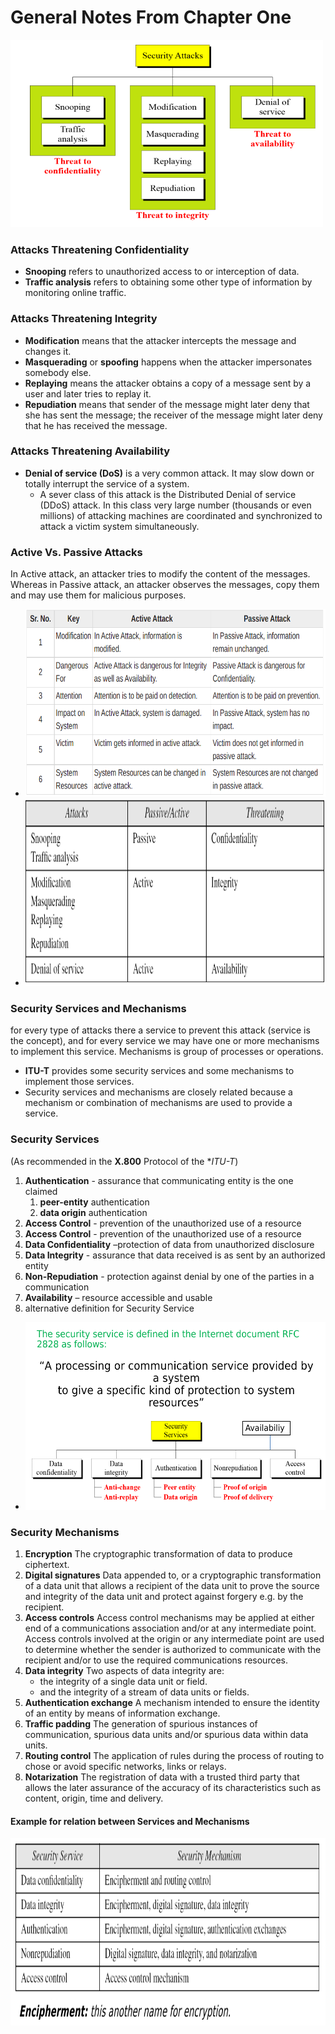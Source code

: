 # General Notes From Chapter One

<img src="https://github.com/ahmadateya/learning-notes/blob/main/images/Screenshot%20from%202021-11-16%2000-37-04.png" width="500" height="300">

### Attacks Threatening Confidentiality
* **Snooping** refers to unauthorized access to or interception of data.
* **Traffic analysis** refers to obtaining some other type of information by monitoring online traffic.

### Attacks Threatening Integrity
* **Modification** means that the attacker intercepts the message and changes it.
* **Masquerading** or **spoofing** happens when the attacker impersonates somebody else.
* **Replaying** means the attacker obtains a copy of a message sent by a user and later tries to replay it. 
* **Repudiation** means that sender of the message might later deny that she has sent the message; the receiver of the message might later deny that he has received the message.

### Attacks Threatening Availability
* **Denial of service (DoS)** is a very common attack. It may slow down or totally interrupt the service of a system.
    * A sever class of this attack is the Distributed Denial of service (DDoS) attack. In this class very large number (thousands or even millions) of attacking machines are coordinated and synchronized to attack a victim system simultaneously. 

### Active Vs. Passive Attacks
In Active attack, an attacker tries to modify the content of the messages. Whereas in Passive attack, an attacker observes the messages, copy them and may use them for malicious purposes.

* <img src="https://github.com/ahmadateya/learning-notes/blob/main/images/Screenshot%20from%202021-11-16%2000-53-32.png" width="550" height="300">
* <img src="https://github.com/ahmadateya/learning-notes/blob/main/images/Screenshot%20from%202021-11-16%2000-54-44.png" width="550" height="300">

### Security Services and Mechanisms
for every type of attacks there a service to prevent this attack (service is the concept), and for every service we may have one or more mechanisms to implement this service.
Mechanisms is group of processes or operations.
* **ITU-T** provides some security services and some mechanisms to implement those services. 
* Security services and mechanisms are closely related because a mechanism or combination of mechanisms are used to provide a service.

### Security Services
(As recommended in the **X.800** Protocol of the **ITU-T*)
1. **Authentication** - assurance that communicating entity is the one claimed
	1. **peer-entity** authentication 
	2. **data origin** authentication
2. **Access Control** - prevention of the unauthorized use of a resource
3. **Access Control** - prevention of the unauthorized use of a resource
4. **Data Confidentiality** –protection of data from unauthorized disclosure
5. **Data Integrity** - assurance that data received is as sent by an authorized entity
6. **Non-Repudiation** - protection against denial by one of the parties in a communication
7. **Availability** – resource accessible and usable
8. alternative definition for Security Service
* <img src="https://github.com/ahmadateya/learning-notes/blob/main/images/Screenshot%20from%202021-11-16%2001-14-36.png" width="550" height="300">

### Security Mechanisms
1. **Encryption** The cryptographic transformation of data to produce ciphertext.
2. **Digital signatures** Data appended to, or a cryptographic transformation of a data unit that allows a recipient of the data unit to prove the source and integrity of the data unit and protect against forgery e.g. by the recipient.
3. **Access controls** Access control mechanisms may be applied at either end of a communications association and/or at any intermediate point. Access controls involved at the origin or any intermediate point are used to determine whether the sender is authorized to communicate with the recipient and/or to use the required communications resources.
4. **Data integrity** Two aspects of data integrity are:
	* the integrity of a single data unit or field.
	* and the integrity of a stream of data units or fields.
5. **Authentication exchange** A mechanism intended to ensure the identity of an entity by means of information exchange.
6. **Traffic padding** The generation of spurious instances of communication, spurious data units and/or spurious data within data units.
7. **Routing control** The application of rules during the process of routing to chose or avoid specific networks, links or relays.
8. **Notarization** The registration of data with a trusted third party that allows the later assurance of the accuracy of its characteristics such as content, origin, time and delivery.

#### Example for relation between Services and Mechanisms
<img src="https://github.com/ahmadateya/learning-notes/blob/main/images/Screenshot%20from%202021-11-16%2001-25-25.png" width="550" height="300">
